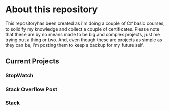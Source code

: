 # About this repository
This repositoryhas been created as i'm doing a couple of C# basic courses, to solidify my knowledge and collect a couple of certificates.
Please note that these are by no means made to be big and complex projects, just me trying out a thing or two. And, even though these are projects as simple as they can be, i'm posting them to keep a backup for my future self.

## Current Projects
### StopWatch
### Stack Overflow Post
### Stack
